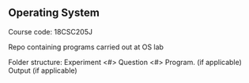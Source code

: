 ## Operating System
Course code: 18CSC205J

Repo containing programs carried out at OS lab

Folder structure:
Experiment <#>
    Question <#>
        Program.<filetype> (if applicable)
        Output (if applicable)